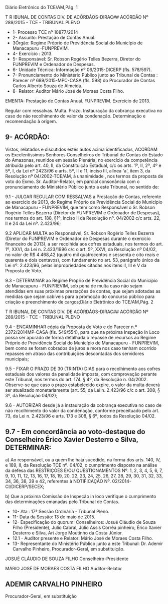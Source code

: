 Diário Eletrônico do TCE/AM,Pág. 1

T R IBUNAL DE CONTAS DIV. DE ACÓRDÃOS-DIRAC## ACÓRDÃO Nº 289/2015 - TCE - TRIBUNAL PLENO

- 1- Processo TCE nº 10877/2014
- 2- Assunto: Prestação de Contas Anual.
- 3Órgão: Regime  Próprio  de  Previdência  Social do Município de Manacapuru -FUNPREVIM.
- 4- Exercício : 2013.
- 5- Responsável: Sr. Robson Rogério Telles Bezerra, Diretor do FUNPREVIM e Ordenador de Despesas.
- 6- Unidade Técnica: Informação nº 06/2015-DICERP (fls. 578/597).
- 7-  Pronunciamento  do  Ministério  Público  junto  ao  Tribunal  de  Contas :  Parecer  nº 689/2015-MPC-CASA  (fls.  598)  do  Procurador  de  Contas  Carlos  Alberto  Souza  de Almeida.
- 8- Relator: Auditor Mário José de Moraes Costa Filho.

EMENTA: Prestação de Contas Anual. FUNPREVIM. Exercício de 2013.

Regular com ressalvas. Multa. Prazo. Instauração  da  cobrança  executiva  no  caso  de não recolhimento do valor da condenação. Determinação e recomendação à origem.

## 9- ACÓRDÃO:

Vistos, relatados e discutidos estes autos acima identificados,  ACORDAM os Excelentíssimos  Senhores  Conselheiros do Tribunal de Contas do Estado do Amazonas, reunidos em sessão Plenária, no exercício da competência atribuída pelo art. 40, II, da Constituição Estadual, c/c os arts. 1º, II, 2º, 4º e 5º, I, da Lei nº 2423/96 e arts. 5º, II  e  11,  inciso  III,  alínea  'a',  item  3,  da  Resolução  nº  04/2002-TCE/AM, à unanimidade , nos termos da proposta de voto do Exmo. Sr. Auditor-Relator, em parcial consonância com o pronunciamento do Ministério Público junto a este Tribunal, no sentido de:

9.1  -  JULGAR  REGULAR  COM  RESSALVAS a  Prestação  de  Contas, referente ao exercício de 2013, do Regime Próprio de Previdência Social do Município de Manacapuru - FUNPREVIM, que tem como Responsável o Sr. Robson Rogério Telles Bezerra (Diretor do FUNPREVIM e Ordenador de Despesas), nos termos do art. 188, §1º, inciso II da Resolução nº. 04/2002 c/c arts. 22, II e 24 da Lei nº. 2.423/96;

9.2  APLICAR  MULTA ao  Responsável, Sr.  Robson  Rogério  Telles Bezerra (Diretor do FUNPREVIM e Ordenador de Despesas durante o exercício financeiro de  2013),  a  ser  recolhida  aos  cofres  estaduais,  nos  termos  do  art.  1º,  XXVI,  da  Lei  n. 2.423/1996 c/c o art. 5º, XXVI, da Resolução nº 04/02, no valor de R$ 4.468,42 (quatro mil quatrocentos e sessenta e oito reais e quarenta e dois centavos), com fundamento no art. 53, parágrafo único da Lei nº. 2.423/96, pelas impropriedades citadas nos itens II, III e V da Proposta de Voto.

9.3 - DETERMINAR ao Regime Próprio de Previdência Social do Município de  Manacapuru - FUNPREVIM, sob  pena  de multa caso não sejam atendidas em suas próximas prestações de contas, que sejam adotadas as medidas que sejam cabíveis para a promoção do concurso público para criação e preenchimento de cargos;Diário Eletrônico do TCE/AM,Pág. 2

T R IBUNAL DE CONTAS DIV. DE ACÓRDÃOS-DIRAC## ACÓRDÃO Nº 289/2015 - TCE - TRIBUNAL PLENO

9.4 - ENCAMINHAR cópia da Proposta de Voto e do Parecer n.º 2372/2014MP-CASA (fls.  549/554),  para  que  na  próxima  Inspeção In  Loco possa ser  apurado  de forma  detalhada  o  repasse  de  recursos  ao  Regime  Próprio  de  Previdência  Social  do Município de Manacapuru - FUNPREVIM, bem como se foram cobrados de juros e mora nos  caso  tenham  ocorrido  repasses  em  atraso  das  contribuições  descontadas  dos servidores municipais;

9.5  -  FIXAR  O  PRAZO  DE  30  (TRINTA)  DIAS para  o  recolhimento  aos cofres  estaduais  dos  valores  da  penalidade  imposta,  com  comprovação  perante  este Tribunal, nos termos do art. 174, § 4º, da Resolução n. 04/2002. Observe-se que caso o prazo estabelecido expire, o valor da multa deverá ser atualizado monetariamente (art. 55, da Lei n. 2.423/96 c/c o art. 308, § 3º, da Resolução 04/02);

9.6 - AUTORIZAR desde já a instauração da cobrança executiva no caso de não recolhimento do valor da condenação, conforme preceituado pelo art. 73, da  Lei  n. 2.423/96 e arts. 173 e 308, § 6º, todos da Resolução 04/02.

## 9.7 - Em concordância ao voto-destaque do Conselheiro Érico Xavier Desterro e Silva, DETERMINAR:

a) Ao responsável, ou a quem lhe haja sucedido, na forma dos arts. 140, IV, e 189, II, da Resolução TCE nº. 04/02, o cumprimento disposto na análise da defesa das RESTRIÇÕES E/OU QUESTIONAMENTOS Nº. 1, 2, 3, 4, 5, 6, 7, 9, 10, 11, 12, 13, 16, 17, 18, 19, 20, 22, 23, 24, 25, 26, 27, 28, 29, 30, 31, 32, 33, 34, 36, 38, 39 e 42, referentes à NOTIFICAÇÃO Nº. 02/2014-CI/DICERP/SECEX;

b) Que a próxima Comissão de  Inspeção in  loco verifique  o  cumprimento das determinações emanadas pelo Tribunal de Contas.

- 10- Ata : 17ª Sessão Ordinária - Tribunal Pleno.
- 11- Data da Sessão: 13 de maio de 2015.
- 12- Especificação do quorum: Conselheiros: Josué Cláudio de Souza Filho (Presidente), Julio Cabral, Júlio Assis Corrêa pinheiro, Érico Xavier Desterro e Silva, Ari Jorge Moutinho da Costa Júnior.
- 12.1 - Auditor presente e Relator: Mário José de Moraes Costa Filho.
- 13-  Representante  do Ministério  Público  junto  a este Tribunal: Dr. Ademir  Carvalho Pinheiro, Procurador-Geral, em substituição.

JOSUÉ CLÁUDIO DE SOUZA FILHO Conselheiro-Presidente

MÁRIO JOSÉ DE MORAES COSTA FILHO Auditor-Relator

## ADEMIR CARVALHO PINHEIRO

Procurador-Geral, em substituição